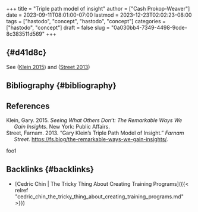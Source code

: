 +++
title = "Triple path model of insight"
author = ["Cash Prokop-Weaver"]
date = 2023-09-11T08:01:00-07:00
lastmod = 2023-12-23T02:02:23-08:00
tags = ["hastodo", "concept", "hastodo", "concept"]
categories = ["hastodo", "concept"]
draft = false
slug = "0a030bb4-7349-4498-9cde-8c383511d569"
+++

##  {#d41d8c}

See (<a href="#citeproc_bib_item_1">Klein 2015</a>) and (<a href="#citeproc_bib_item_2">Street 2013</a>)


## Bibliography {#bibliography}

## References

<style>.csl-entry{text-indent: -1.5em; margin-left: 1.5em;}</style><div class="csl-bib-body">
  <div class="csl-entry"><a id="citeproc_bib_item_1"></a>Klein, Gary. 2015. <i>Seeing What Others Don’t: The Remarkable Ways We Gain Insights</i>. New York: Public Affairs.</div>
  <div class="csl-entry"><a id="citeproc_bib_item_2"></a>Street, Farnam. 2013. “Gary Klein’s Triple Path Model of Insight.” <i>Farnam Street</i>. <a href="https://fs.blog/the-remarkable-ways-we-gain-insights/">https://fs.blog/the-remarkable-ways-we-gain-insights/</a>.</div>
</div>

foo1


## Backlinks {#backlinks}

-   [Cedric Chin | The Tricky Thing About Creating Training Programs]({{< relref "cedric_chin_the_tricky_thing_about_creating_training_programs.md" >}})
